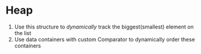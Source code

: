 Heap
=====

1. Use this structure to <em>dynamically</em> track the biggest(smallest) element on the list
2. Use data containers with custom Comparator to dynamically order these containers
